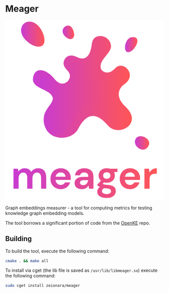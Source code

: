# Meager

<p align="center">
    <img src="assets/images/logo.png"/>
</p>

Graph embeddings measurer - a tool for computing metrics for testing knowledge graph embedding models.

The tool borrows a significant portion of code from the [OpenKE](https://github.com/thunlp/OpenKE) repo.

## Building

To build the tool, execute the following command:

```sh
cmake . && make all
```

To install via cget (the lib file is saved as `/usr/lib/libmeager.so`) execute the following command:

```sh
sudo cget install zeionara/meager
``` 

